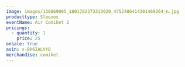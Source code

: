 ```yaml
---
image: images/130869005_1801782273313020_4752486414301469364_n.jpg
producttype: Sleeves
eventName: Air Comiket 2
pricings:
  - quantity: 1
    price: 25
onsale: true
asin: s-Bk6IALVY8
merchandise: comiket
---
```

